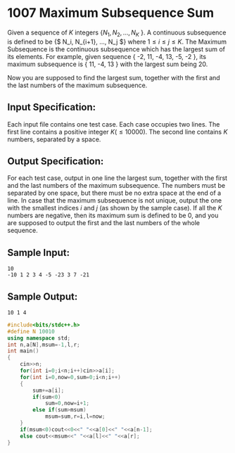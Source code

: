 # 1007 Maximum Subsequence Sum 

Given a sequence of *K* integers {$N_1, N_2, ..., N_K$ }. A continuous subsequence is defined to be {$ N_i, N_{i+1}, ..., N_j $} where $1≤i≤j≤K$. The Maximum Subsequence is the continuous subsequence which has the largest sum of its elements. For example, given sequence { -2, 11, -4, 13, -5, -2 }, its maximum subsequence is { 11, -4, 13 } with the largest sum being 20.

Now you are supposed to find the largest sum, together with the first and the last numbers of the maximum subsequence.

## Input Specification:

Each input file contains one test case. Each case occupies two lines. The first line contains a positive integer $K (≤10000)$. The second line contains $K$ numbers, separated by a space. 

## Output Specification:

For each test case, output in one line the largest sum, together with the first and the last numbers of the maximum subsequence. The numbers must be separated by one space, but there must be no extra space at the end of a line. In case that the maximum subsequence is not unique, output the one with the smallest indices $i$ and $j$ (as shown by the sample case). If all the $K$ numbers are negative, then its maximum sum is defined to be 0, and you are supposed to output the first and the last numbers of the whole sequence. 

## Sample Input:

```
10
-10 1 2 3 4 -5 -23 3 7 -21
```

## Sample Output:

```
10 1 4
```

```cpp tab="c++"
#include<bits/stdc++.h>
#define N 10010
using namespace std;
int n,a[N],msum=-1,l,r;
int main()
{
    cin>>n;
    for(int i=0;i<n;i++)cin>>a[i];
    for(int i=0,now=0,sum=0;i<n;i++)
    {
        sum+=a[i];
        if(sum<0)
            sum=0,now=i+1;
        else if(sum>msum)
            msum=sum,r=i,l=now;
    }
    if(msum<0)cout<<0<<" "<<a[0]<<" "<<a[n-1];
    else cout<<msum<<" "<<a[l]<<" "<<a[r];
}
```


